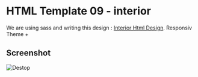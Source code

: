 # HTML Template 09 - interior

We are using sass and writing this design : [Interior Html Design](https://www.freefigmatemplates.com/gallery/interior-design-landing-page).
Responsiv Theme +

## Screenshot
![Destop](https://github.com/huseyineskan/html-template-09-interior/blob/main/assets/img/desktop-demo.png)
